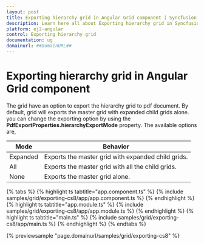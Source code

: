 ```yaml
---
layout: post
title: Exporting hierarchy grid in Angular Grid component | Syncfusion
description: Learn here all about Exporting hierarchy grid in Syncfusion Angular Grid component of Syncfusion Essential JS 2 and more.
platform: ej2-angular
control: Exporting hierarchy grid 
documentation: ug
domainurl: ##DomainURL##
---
```


# Exporting hierarchy grid in Angular Grid component

The grid have an option to export the hierarchy grid to pdf document. By default, grid will exports the master grid with expanded child grids alone. you can change the exporting option by using the **PdfExportProperties.hierarchyExportMode** property. The available options are,

| Mode     | Behavior    |
|----------|-------------|
| Expanded | Exports the master grid with expanded child grids. |
| All      | Exports the master grid with all the child grids. |
| None     | Exports the master grid alone. |

{% tabs %}
{% highlight ts tabtitle="app.component.ts" %}
{% include samples/grid/exporting-cs8/app/app.component.ts %}
{% endhighlight %}
{% highlight ts tabtitle="app.module.ts" %}
{% include samples/grid/exporting-cs8/app/app.module.ts %}
{% endhighlight %}
{% highlight ts tabtitle="main.ts" %}
{% include samples/grid/exporting-cs8/app/main.ts %}
{% endhighlight %}
{% endtabs %}
  
{% previewsample "page.domainurl/samples/grid/exporting-cs8" %}